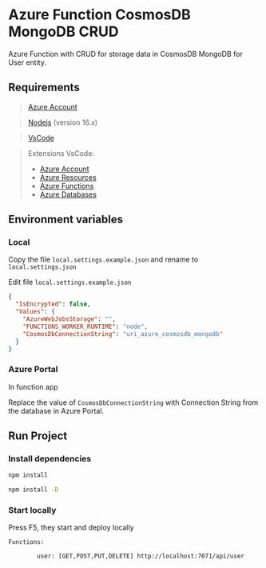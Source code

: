 # Azure Function CosmosDB MongoDB CRUD

Azure Function with CRUD for storage data in CosmosDB MongoDB for User entity.

## Requirements

> [Azure Account](https://login.microsoftonline.com/organizations/oauth2/v2.0/authorize?client_id=8e0e8db5-b713-4e91-98e6-470fed0aa4c2&response_type=code%20id_token&scope=openid%20profile&state=OpenIdConnect.AuthenticationProperties%3DTAOn8Ft3XawiJ4KQVKRInNuwXfeJd2pTvTEqBJEaRinCm0lUSl-qU5WH9tU5c8XQWmwBUdCDuCLHhcLw83hfUoX-t59Er8kTjm0G_aKKMHQoLS1llcYxf4axX-yu0G5FO4pRhSFhE4-kwCGHKe-7gpxtT9NZQ8PJZnMkeovpLIG5VY88Ify3J6B9fIbLVrZwu05IodfoTFr0pbLLINEYo9FY51icVZOvif0jAgZZZvICC9QppcDm3BaH-mqMG8jABa8OeoisyAJR-DWpTIvh-UnQdEuNJaXn57Q2eSLAXGjy-t0DWPNX8NhhU_PULSE3nu3A676mHVipxUhZQkx1IdmYHKgdBOuB4pgEuPSDmAwn8-O-GYW5e7oBylJ2herKWG__Ad1O5-yn9bHNGsxUpzONGy9oL6JES6XsGk2k2vOUDjESUwOTBy7_2HSbmC9xWoESk3raKjNGqSe8W2WiFKVd4_JV0GEDLGGuS4hehYjephcgx3m1ht_DsMSod_ZgsU8Ve4e0auHoc5VQuFYE9qsICgsaJFeakNLfvhC5cZc&response_mode=form_post&nonce=638029724089700364.NTE4ZDI4OGQtNzc4ZC00MTk4LTg3OTYtMzExYzViNzE3YjAyOTkxZDg4YWUtMTM5Ni00MGViLTgxYTMtMWVhMjBhNzEzYzBk&redirect_uri=https%3A%2F%2Fsignup.azure.com%2Fapi%2Fuser%2Flogin&max_age=86400&post_logout_redirect_uri=https%3A%2F%2Fsignup.azure.com%2Fsignup%3Foffer%3Dms-azr-0044p%26appId%3D102%26ref%3Dazureplat-generic%26redirectURL%3Dhttps%3A%2F%2Fazure.microsoft.com%2Fes-es%2Fget-started%2Fwelcome-to-azure%2F%26l%3Des-es%26correlationId%3D6cd052c688c64de88250d4e97a828d77&x-client-SKU=ID_NET472&x-client-ver=6.17.0.0)

> [Nodejs](https://nodejs.org/download/release/v16.17.1/) (version 16.x)

> [VsCode](https://code.visualstudio.com/)

> Extensions VsCode:
>
> - [Azure Account](https://marketplace.visualstudio.com/items?itemName=ms-vscode.azure-account)
> - [Azure Resources](https://marketplace.visualstudio.com/items?itemName=ms-azuretools.vscode-azureresourcegroups)
> - [Azure Functions](https://marketplace.visualstudio.com/items?itemName=ms-azuretools.vscode-azurefunctions)
> - [Azure Databases](https://marketplace.visualstudio.com/items?itemName=ms-azuretools.vscode-cosmosdb)

## Environment variables

### Local
Copy the file `local.settings.example.json` and rename to `local.settings.json`

Edit file `local.settings.example.json`

```json
{
  "IsEncrypted": false,
  "Values": {
    "AzureWebJobsStorage": "",
    "FUNCTIONS_WORKER_RUNTIME": "node",
    "CosmosDbConnectionString": "uri_azure_cosmosdb_mongodb"
  }
}
```

### Azure Portal

In function app 

Replace the value of `CosmosDbConnectionString` with Connection String from the database in Azure Portal.

## Run Project

### Install dependencies

```sh
npm install
```  

```sh
npm install -D
```

### Start locally

Press F5, they start and deploy locally

```shj
Functions:

        user: [GET,POST,PUT,DELETE] http://localhost:7071/api/user
```